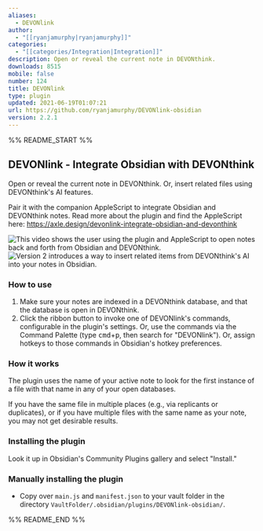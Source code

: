 ```yaml
---
aliases:
  - DEVONlink
author:
  - "[[ryanjamurphy|ryanjamurphy]]"
categories:
  - "[[categories/Integration|Integration]]"
description: Open or reveal the current note in DEVONthink.
downloads: 8515
mobile: false
number: 124
title: DEVONlink
type: plugin
updated: 2021-06-19T01:07:21
url: https://github.com/ryanjamurphy/DEVONlink-obsidian
version: 2.2.1
---
```


%% README_START %%

## DEVONlink - Integrate Obsidian with DEVONthink

Open or reveal the current note in DEVONthink. Or, insert related files using DEVONthink's AI features.

Pair it with the companion AppleScript to integrate Obsidian and DEVONthink notes. Read more about the plugin and find the AppleScript here: https://axle.design/devonlink-integrate-obsidian-and-devonthink

![This video shows the user using the plugin and AppleScript to open notes back and forth from Obsidian and DEVONthink.](https://i.imgur.com/VRurr9L.gif)
![Version 2 introduces a way to insert related items from DEVONthink's AI into your notes in Obsidian.](https://user-images.githubusercontent.com/3618647/113517367-c6c04d80-953c-11eb-81ca-5f898c776ff0.gif)

### How to use

1. Make sure your notes are indexed in a DEVONthink database, and that the database is open in DEVONthink.
2. Click the ribbon button to invoke one of DEVONlink's commands, configurable in the plugin's settings. Or, use the commands via the Command Palette (type <kbd>cmd</kbd>+<kbd>p</kbd>, then search for "DEVONlink"). Or, assign hotkeys to those commands in Obsidian's hotkey preferences.

### How it works

The plugin uses the name of your active note to look for the first instance of a file with that name in any of your open databases. 

If you have the same file in multiple places (e.g., via replicants or duplicates), or if you have multiple files with the same name as your note, you may not get desirable results.

### Installing the plugin

Look it up in Obsidian's Community Plugins gallery and select "Install."

### Manually installing the plugin

- Copy over `main.js` and `manifest.json` to your vault folder in the directory `VaultFolder/.obsidian/plugins/DEVONlink-obsidian/`.


%% README_END %%